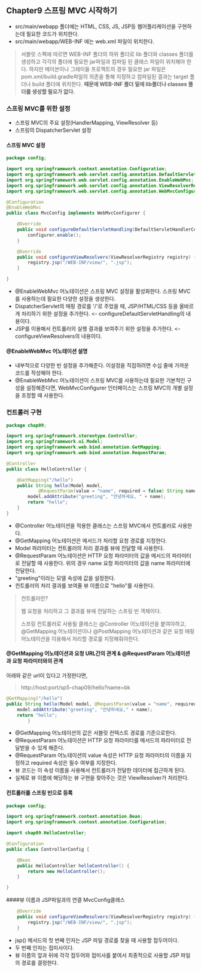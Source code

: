 ## Chapter9 스프링 MVC 시작하기
- src/main/webapp 폴더에는 HTML, CSS, JS, JSP등 웹어플리케이션을 구현하는데 필요한 코드가 위치한다.
- src/main/webapp/WEB-INF 에는 web.xml 파일이 위치한다.

> 서블릿 스펙에 따르면 WEB-INF 폴더의 하위 폴더로 lib 폴더와 classes 폴더를 생성하고 각각의 폴더에 필요한 jar파일과
> 컴파일 된 클래스 파일이 위치해야 한다. 하지만 메이븐이나 그레이들 프로젝트의 경우 필요한 jar 파일은 pom.xml/build.gradle파일의 의존을 통해
> 지정하고 컴파일된 결과는 target 폴더나 build 폴더에 위치한다. __때문에 WEB-INF 폴더 밑에 lib폴더나 classes 폴더를 생성할 필요가 없다.__ 

### 스프링 MVC를 위한 설정
 - 스프링 MVC의 주요 설정(HandlerMapping, ViewResolver 등)
 - 스프링의 DispatcherServlet 설정

#### 스프링 MVC 설정
```java
package config;

import org.springframework.context.annotation.Configuration;
import org.springframework.web.servlet.config.annotation.DefaultServletHandlerConfigurer;
import org.springframework.web.servlet.config.annotation.EnableWebMvc;
import org.springframework.web.servlet.config.annotation.ViewResolverRegistry;
import org.springframework.web.servlet.config.annotation.WebMvcConfigurer;

@Configuration
@EnableWebMvc
public class MvcConfig implements WebMvcConfigurer {

	@Override
	public void configureDefaultServletHandling(DefaultServletHandlerConfigurer configurer) {
		configurer.enable();
	}

	@Override
	public void configureViewResolvers(ViewResolverRegistry registry) {
		registry.jsp("/WEB-INF/view/", ".jsp");
	}

}
```
 - @EnableWebMvc 어노테이션은 스프링 MVC 설정을 활성화한다. 스프링 MVC를 사용하는데 필요한 다양한 설정을 생성한다.
 - DispatcherServlet의 매핑 경로를 '/'로 주었을 때, JSP/HTML/CSS 등을 올바르게 처리하기 위한 설정을 추가한다. <- configureDefaultServletHandling의 내용이다.
 - JSP를 이용해서 컨트롤러의 실행 결과를 보여주기 위한 설정을 추가한다. <-configureViewResolvers의 내용이다.

#### @EnableWebMvc 어노테이션 설명
 - 내부적으로 다양한 빈 설정을 추가해준다. 이설정을 직접하려면 수십 줄에 가까운 코드를 작성해야 한다.
 - @EnableWebMvc 어노테이션이 스프링 MVC를 사용하는데 필요한 기본적인 구성을 설정해준다면, WebMvcConfigurer 인터페이스는 스프링 MVC의 개별 설정을 조정할 때 사용한다.

### 컨트롤러 구현
```java
package chap09;

import org.springframework.stereotype.Controller;
import org.springframework.ui.Model;
import org.springframework.web.bind.annotation.GetMapping;
import org.springframework.web.bind.annotation.RequestParam;

@Controller
public class HelloController {

	@GetMapping("/hello")
	public String hello(Model model,
			@RequestParam(value = "name", required = false) String name) {
		model.addAttribute("greeting", "안녕하세요, " + name);
		return "hello";
	}
}

```

 - @Controller 어노테이션을 적용한 클래스는 스프링 MVC에서 컨트롤러로 사용한다.
 - @GetMapping 어노테이션은 메서드가 처리할 요청 경로를 지정한다.
 - Model 파라미터는 컨트롤러의 처리 결과를 뷰에 전달할 때 사용한다.
 - @RequestParam 어노테이션은 HTTP 요청 파라미터의 값을 메서드의 파라미터로 전달할 때 사용한다. 위의 경우 name 요청 파라미터의 값을 name 파라미터에 전달한다.
 - "greeting"이라는 모델 속성에 값을 설정한다.
 - 컨트롤러의 처리 결과를 보여줄 뷰 이름으로 "hello"를 사용한다.

> 컨트롤러란?
>
> 웹 요청을 처리하고 그 결과를 뷰에 전달하는 스프링 빈 객체이다.
> 
> 스프링 컨트롤러로 사용될 클래스는 @Controller 어노테이션을 붙여야하고, @GetMapping 어노테이션이나 @PostMapping 어노테이션과 같은 요청 매핑 어노테이션을 이용해서 처리할 경로를 지정해줘야한다.

#### @GetMapping 어노테이션과 요청 URL간의 관계 & @RequestParam 어노테이션과 요청 파라미터와의 관계
아래와 같은 url이 있다고 가정한다면,
> http://host:port/sp5-chap09/hello?name=bk

```java
@GetMapping("/hello")
public String hello(Model model, @RequestParam(value = "name", required = false) String name) {
    model.addAttribute("greeting", "안녕하세요," + name);
    return "hello";
        }
```

 - @GetMapping 어노테이션의 값은 서블릿 컨텍스트 경로를 기준으로한다.
 - @RequestParam 어노테이션은 HTTP 요청 파라미터를 메서드의 파라미터로 전달받을 수 있게 해준다.
 - @RequestParam 어노테이션의 value 속성은 HTTP 요청 파라미터의 이름을 지정하고 required 속성은 필수 여부를 지정한다.
 - 뷰 코드는 이 속성 이름을 사용해서 컨트롤러가 전달한 데이터에 접근하게 된다.
 - 실제로 뷰 이름에 해당하는 뷰 구현을 찾아주는 것은 ViewResolver가 처리한다.

#### 컨트롤러를 스프링 빈으로 등록
```java
package config;

import org.springframework.context.annotation.Bean;
import org.springframework.context.annotation.Configuration;

import chap09.HelloController;

@Configuration
public class ControllerConfig {

	@Bean
	public HelloController helloController() {
		return new HelloController();
	}

}
```

####뷰 이름과 JSP파일과의 연결 MvcConfig클래스
```java
	@Override
	public void configureViewResolvers(ViewResolverRegistry registry) {
		registry.jsp("/WEB-INF/view/", ".jsp");
	}
```
 - jsp() 메서드의 첫 번째 인자는 JSP 파일 경로를 찾을 때 사용할 접두어이다.
 - 두 번째 인자는 접미사이다.
 - 뷰 이름의 앞과 뒤에 각각 접두어와 접미사를 붙여서 최종적으로 사용할 JSP 파일의 경로를 결정한다.